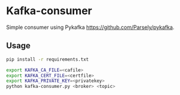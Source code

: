 # Kafka-consumer

Simple consumer using Pykafka https://github.com/Parsely/pykafka.

## Usage

```bash
pip install -r requirements.txt

export KAFKA_CA_FILE=<cafile>
export KAFKA_CERT_FILE=<certfile>
export KAFKA_PRIVATE_KEY=<privatekey>
python kafka-consumer.py <broker> <topic>
```
